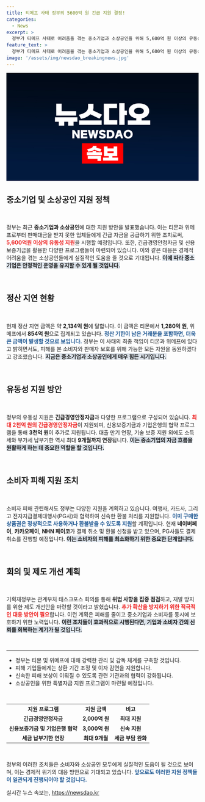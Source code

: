 ```yaml
---
title: 티메프 사태 정부의 5600억 원 긴급 지원 결정!
categories:
  - News
excerpt: >
  정부가 티메프 사태로 어려움을 겪는 중소기업과 소상공인을 위해 5,600억 원 이상의 유동성 지원에 나섭니다! 긴급경영안정자금과 세금 납부 기한 연장 등 다양한 대책으로 피해를 최소화할 예정입니다. 클릭해서 자세한 내용을 확인하세요!
feature_text: >
  정부가 티메프 사태로 어려움을 겪는 중소기업과 소상공인을 위해 5,600억 원 이상의 유동성 지원에 나섭니다! 긴급경영안정자금과 세금 납부 기한 연장 등 다양한 대책으로 피해를 최소화할 예정입니다. 클릭해서 자세한 내용을 확인하세요!
image: '/assets/img/newsdao_breakingnews.jpg'
---
```


<p><img src="/assets/img/newsdao_breakingnews.jpg" alt="pcversion 속보" /></p>

<h2 data-ke-size="size26">중소기업 및 소상공인 지원 정책</h2>

<p data-ke-size="size16">&nbsp;</p>

<p>정부는 최근 <strong>중소기업과 소상공인</strong>에 대한 지원 방안을 발표했습니다. 이는 티몬과 위메프로부터 판매대금을 받지 못한 업체들에게 긴급 자금을 공급하기 위한 조치로써, <b><span style="color: #ee2323;">5,600억원 이상의 유동성 지원</span></b>을 시행할 예정입니다. 또한, 긴급경영안정자금 및 신용보증기금을 활용한 다양한 프로그램들이 마련되어 있습니다. 이와 같은 대응은 경제적 어려움을 겪는 소상공인들에게 실질적인 도움을 줄 것으로 기대됩니다. <b><span style="background-color: #21538527;">이에 따라 중소기업은 안정적인 운영을 유지할 수 있게 될 것입니다.</span></b></p>

<p data-ke-size="size16">&nbsp;</p>

<h2 data-ke-size="size26">정산 지연 현황</h2>

<p data-ke-size="size16">&nbsp;</p>

<p>현재 정산 지연 금액은 약 <strong>2,134억 원</strong>에 달합니다. 이 금액은 티몬에서 <strong>1,280억 원</strong>, 위메프에서 <strong>854억 원</strong>으로 집계되고 있습니다. <b><span style="color: #1a5490;">정산 기한이 남은 거래분을 포함하면, 더욱 큰 금액이 발생할 것으로 보입니다.</span></b> 정부는 이 사태의 최종 책임이 티몬과 위메프에 있다고 밝히면서도, 피해를 본 소비자와 판매자 보호를 위해 가능한 모든 자원을 동원하겠다고 강조했습니다. <b><span style="background-color: #21538527;">지금은 중소기업과 소상공인에게 매우 힘든 시기입니다.</span></b></p>

<p data-ke-size="size16">&nbsp;</p>

<h2 data-ke-size="size26">유동성 지원 방안</h2>

<p data-ke-size="size16">&nbsp;</p>

<p>정부의 유동성 지원은 <strong>긴급경영안정자금</strong>과 다양한 프로그램으로 구성되어 있습니다. <b><span style="color: #ee2323;">최대 2천억 원의 긴급경영안정자금</span></b>이 지원되며, 신용보증기금과 기업은행의 협약 프로그램을 통해 <strong>3천억 원</strong>이 추가로 지원됩니다. 대출 만기 연장, 기술 보증 지원 외에도 소득세와 부가세 납부기한 역시 최대 <strong>9개월까지 연장</strong>됩니다. <b><span style="background-color: #21538527;">이는 중소기업의 자금 흐름을 원활하게 하는 데 중요한 역할을 할 것입니다.</span></b></p>

<p data-ke-size="size16">&nbsp;</p>

<h2 data-ke-size="size26">소비자 피해 지원 조치</h2>

<p data-ke-size="size16">&nbsp;</p>

<p>소비자 피해 관련해서도 정부는 다양한 지원을 계획하고 있습니다. 여행사, 카드사, 그리고 전자지급결제대행사(PG사)와 협력하여 신속한 환불 처리를 지원합니다. <b><span style="color: #1a5490;">이미 구매한 상품권은 정상적으로 사용하거나 환불받을 수 있도록 지원</span></b>할 계획입니다. 현재 <strong>네이버페이</strong>, <strong>카카오페이</strong>, <strong>NHN 페이코</strong>가 결제 취소 및 환불 신청을 받고 있으며, PG사들도 결제 취소를 진행할 예정입니다. <b><span style="background-color: #21538527;">이는 소비자의 피해를 최소화하기 위한 중요한 단계입니다.</span></b></p>

<p data-ke-size="size16">&nbsp;</p>

<h2 data-ke-size="size26">회의 및 제도 개선 계획</h2>

<p data-ke-size="size16">&nbsp;</p>

<p>기획재정부는 관계부처 태스크포스 회의를 통해 <strong>위법 사항을 집중 점검</strong>하고, 재발 방지를 위한 제도 개선안을 마련할 것이라고 밝혔습니다. <b><span style="color: #ee2323;">추가 확산을 방지하기 위한 적극적인 대응 방안이 필요</span></b>합니다. 이런 계획은 피해를 줄이고 중소기업과 소비자를 동시에 보호하기 위한 노력입니다. <b><span style="background-color: #21538527;">이런 조치들이 효과적으로 시행된다면, 기업과 소비자 간의 신뢰를 회복하는 계기가 될 것입니다.</span></b></p>

<p data-ke-size="size16">&nbsp;</p>

<hr />

<ul>
<li>정부는 티몬 및 위메프에 대해 강력한 관리 및 감독 체계를 구축할 것입니다.</li>
<li>피해 기업들에게는 상환 기간 조정 및 이자 감면을 지원합니다.</li>
<li>신속한 피해 보상이 이뤄질 수 있도록 관련 기관과의 협력이 강화됩니다.</li>
<li>소상공인을 위한 특별자금 지원 프로그램이 마련될 예정입니다.</li>
</ul>

<p data-ke-size="size16">&nbsp;</p>

<table style="width: 100%;">
<tr>
<td style="text-align: center; height: 17px;"><b>지원 프로그램</b></td>
<td style="text-align: center; height: 17px;"><b>지원 금액</b></td>
<td style="text-align: center; height: 17px;"><b>비고</b></td>
</tr>
<tr>
<td style="text-align: center; height: 17px;"><b>긴급경영안정자금</b></td>
<td style="text-align: center; height: 17px;"><b>2,000억 원</b></td>
<td style="text-align: center; height: 17px;"><b>최대 지원</b></td>
</tr>
<tr>
<td style="text-align: center; height: 17px;"><b>신용보증기금 및 기업은행 협약</b></td>
<td style="text-align: center; height: 17px;"><b>3,000억 원</b></td>
<td style="text-align: center; height: 17px;"><b>신속 지원</b></td>
</tr>
<tr>
<td style="text-align: center; height: 17px;"><b>세금 납부기한 연장</b></td>
<td style="text-align: center; height: 17px;"><b>최대 9개월</b></td>
<td style="text-align: center; height: 17px;"><b>세금 부담 완화</b></td>
</tr>
</table>

<p data-ke-size="size16">&nbsp;</p>

<p>정부의 이러한 조치들은 소비자와 소상공인 모두에게 실질적인 도움이 될 것으로 보이며, 이는 경제적 위기의 대응 방안으로 기대되고 있습니다. <b><span style="color: #1a5490;">앞으로도 이러한 지원 정책들이 일관되게 진행되어야 할 것입니다.</span></b></p>
실시간 뉴스 속보는, <a href="https://newsdao.kr" rel="dofollow">https://newsdao.kr</a>



